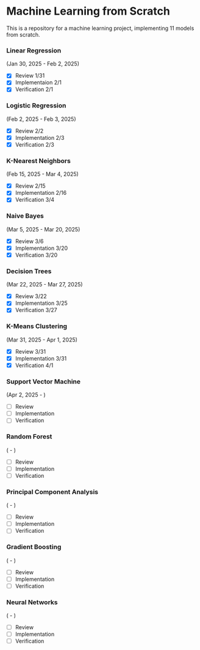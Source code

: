 # Machine Learning from Scratch
This is a repository for a machine learning project, implementing 11 models from scratch.

### Linear Regression
(Jan 30, 2025 - Feb 2, 2025)
- [x] Review 1/31
- [x] Implementaion 2/1
- [x] Verification 2/1

### Logistic Regression
(Feb 2, 2025 - Feb 3, 2025)
- [x] Review 2/2
- [x] Implementation 2/3
- [x] Verification 2/3

### K-Nearest Neighbors
(Feb 15, 2025 - Mar 4, 2025)
- [x] Review 2/15
- [x] Implementation 2/16
- [x] Verification 3/4

### Naive Bayes
(Mar 5, 2025 - Mar 20, 2025)
- [x] Review 3/6
- [x] Implementation 3/20
- [x] Verification 3/20

### Decision Trees
(Mar 22, 2025 - Mar 27, 2025)
- [x] Review 3/22
- [x] Implementation 3/25
- [x] Verification 3/27

### K-Means Clustering
(Mar 31, 2025 - Apr 1, 2025)
- [x] Review 3/31
- [x] Implementation 3/31
- [x] Verification 4/1

### Support Vector Machine
(Apr 2, 2025 - )
- [ ] Review
- [ ] Implementation
- [ ] Verification

### Random Forest
( - )
- [ ] Review
- [ ] Implementation
- [ ] Verification

### Principal Component Analysis
( - )
- [ ] Review
- [ ] Implementation
- [ ] Verification

### Gradient Boosting
( - )
- [ ] Review
- [ ] Implementation
- [ ] Verification

### Neural Networks
( - )
- [ ] Review
- [ ] Implementation
- [ ] Verification